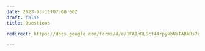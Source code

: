 ```yaml
---
date: 2023-03-11T07:00:00Z
draft: false
title: Questions

redirect: https://docs.google.com/forms/d/e/1FAIpQLSct44rpykbNaTARkRs7e3_TP2ARk_synlv6pXXVzU3-_Dm0Pw/viewform

---
```


